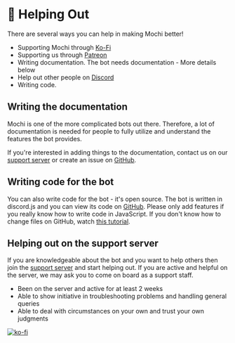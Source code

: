 # 🤲 Helping Out

There are several ways you can help in making Mochi better!

* Supporting Mochi through [Ko-Fi](https://ko-fi.com/vikshan)
* Supporting us through [Patreon](https://patreon.com/vikshan)
* Writing documentation. The bot needs documentation - More details below
* Help out other people on [Discord](https://discord.gg/uMgS9evnmv)
* Writing code.

## Writing the documentation

Mochi is one of the more complicated bots out there. Therefore, a lot of documentation is needed for people to fully utilize and understand the features the bot provides.

If you're interested in adding things to the documentation, contact us on our [support server](https://discord.gg/uMgS9evnmv) or create an issue on [GitHub](https://github.com/vixshan/mochi).

## Writing code for the bot

You can also write code for the bot - it's open source. The bot is written in discord.js and you can view its code on [GitHub](https://github.com/vixshan/mochi). Please only add features if you really know how to write code in JavaScript. If you don't know how to change files on GitHub, watch [this tutorial](https://www.youtube.com/watch?v=yr6IzOGoMsQ).

## Helping out on the support server

If you are knowledgeable about the bot and you want to help others then join the [support server](https://discord.gg/uMgS9evnmv) and start helping out. If you are active and helpful on the server, we may ask you to come on board as a support staff.

* Been on the server and active for at least 2 weeks
* Able to show initiative in troubleshooting problems and handling general queries
* Able to deal with circumstances on your own and trust your own judgments

[![ko-fi](https://ko-fi.com/img/githubbutton\_sm.svg)](https://ko-fi.com/vikshan)

